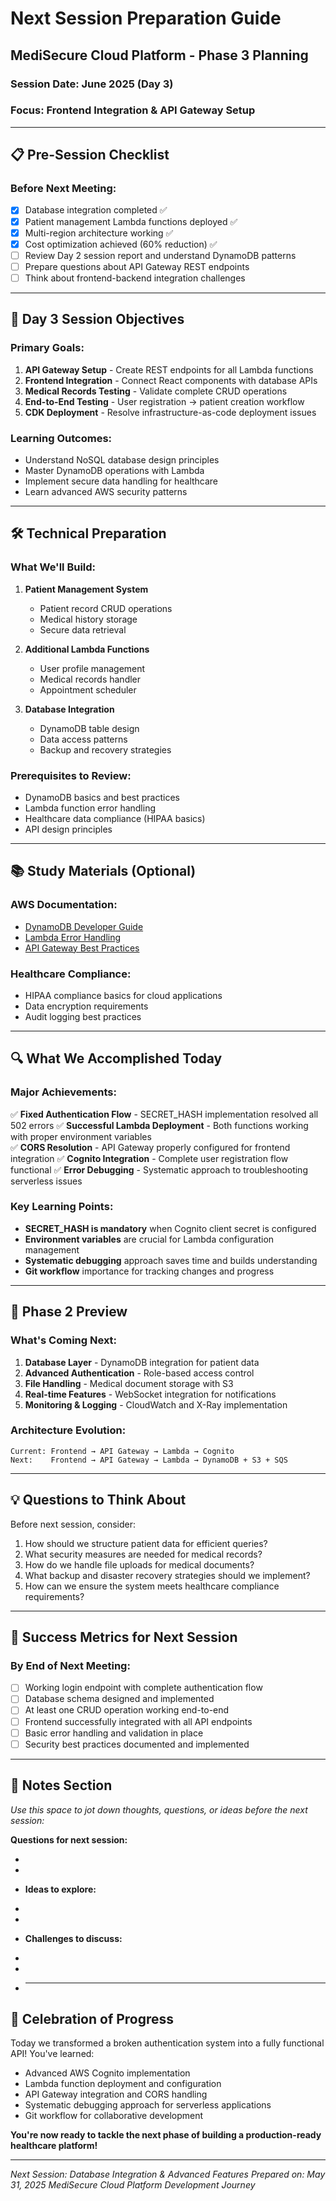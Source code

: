 # Next Session Preparation Guide

## MediSecure Cloud Platform - Phase 3 Planning

### Session Date: June 2025 (Day 3)

### Focus: Frontend Integration & API Gateway Setup

---

## 📋 Pre-Session Checklist

### Before Next Meeting:

- [x] Database integration completed ✅
- [x] Patient management Lambda functions deployed ✅
- [x] Multi-region architecture working ✅
- [x] Cost optimization achieved (60% reduction) ✅
- [ ] Review Day 2 session report and understand DynamoDB patterns
- [ ] Prepare questions about API Gateway REST endpoints
- [ ] Think about frontend-backend integration challenges

---

## 🎯 Day 3 Session Objectives

### Primary Goals:

1. **API Gateway Setup** - Create REST endpoints for all Lambda functions
2. **Frontend Integration** - Connect React components with database APIs
3. **Medical Records Testing** - Validate complete CRUD operations
4. **End-to-End Testing** - User registration → patient creation workflow
5. **CDK Deployment** - Resolve infrastructure-as-code deployment issues

### Learning Outcomes:

- Understand NoSQL database design principles
- Master DynamoDB operations with Lambda
- Implement secure data handling for healthcare
- Learn advanced AWS security patterns

---

## 🛠 Technical Preparation

### What We'll Build:

1. **Patient Management System**

   - Patient record CRUD operations
   - Medical history storage
   - Secure data retrieval

2. **Additional Lambda Functions**

   - User profile management
   - Medical records handler
   - Appointment scheduler

3. **Database Integration**
   - DynamoDB table design
   - Data access patterns
   - Backup and recovery strategies

### Prerequisites to Review:

- DynamoDB basics and best practices
- Lambda function error handling
- Healthcare data compliance (HIPAA basics)
- API design principles

---

## 📚 Study Materials (Optional)

### AWS Documentation:

- [DynamoDB Developer Guide](https://docs.aws.amazon.com/dynamodb/)
- [Lambda Error Handling](https://docs.aws.amazon.com/lambda/latest/dg/python-exceptions.html)
- [API Gateway Best Practices](https://docs.aws.amazon.com/apigateway/latest/developerguide/api-gateway-basic-concept.html)

### Healthcare Compliance:

- HIPAA compliance basics for cloud applications
- Data encryption requirements
- Audit logging best practices

---

## 🔍 What We Accomplished Today

### Major Achievements:

✅ **Fixed Authentication Flow** - SECRET_HASH implementation resolved all 502 errors
✅ **Successful Lambda Deployment** - Both functions working with proper environment variables  
✅ **CORS Resolution** - API Gateway properly configured for frontend integration
✅ **Cognito Integration** - Complete user registration flow functional
✅ **Error Debugging** - Systematic approach to troubleshooting serverless issues

### Key Learning Points:

- **SECRET_HASH is mandatory** when Cognito client secret is configured
- **Environment variables** are crucial for Lambda configuration management
- **Systematic debugging** approach saves time and builds understanding
- **Git workflow** importance for tracking changes and progress

---

## 🚀 Phase 2 Preview

### What's Coming Next:

1. **Database Layer** - DynamoDB integration for patient data
2. **Advanced Authentication** - Role-based access control
3. **File Handling** - Medical document storage with S3
4. **Real-time Features** - WebSocket integration for notifications
5. **Monitoring & Logging** - CloudWatch and X-Ray implementation

### Architecture Evolution:

```
Current: Frontend → API Gateway → Lambda → Cognito
Next:    Frontend → API Gateway → Lambda → DynamoDB + S3 + SQS
```

---

## 💡 Questions to Think About

Before next session, consider:

1. How should we structure patient data for efficient queries?
2. What security measures are needed for medical records?
3. How do we handle file uploads for medical documents?
4. What backup and disaster recovery strategies should we implement?
5. How can we ensure the system meets healthcare compliance requirements?

---

## 🎯 Success Metrics for Next Session

### By End of Next Meeting:

- [ ] Working login endpoint with complete authentication flow
- [ ] Database schema designed and implemented
- [ ] At least one CRUD operation working end-to-end
- [ ] Frontend successfully integrated with all API endpoints
- [ ] Basic error handling and validation in place
- [ ] Security best practices documented and implemented

---

## 📝 Notes Section

_Use this space to jot down thoughts, questions, or ideas before the next session:_

**Questions for next session:**

-
-
- **Ideas to explore:**

-
-
- **Challenges to discuss:**

-
-
- ***

## 🎉 Celebration of Progress

Today we transformed a broken authentication system into a fully functional API! You've learned:

- Advanced AWS Cognito implementation
- Lambda function deployment and configuration
- API Gateway integration and CORS handling
- Systematic debugging approach for serverless applications
- Git workflow for collaborative development

**You're now ready to tackle the next phase of building a production-ready healthcare platform!**

---

_Next Session: Database Integration & Advanced Features_
_Prepared on: May 31, 2025_
_MediSecure Cloud Platform Development Journey_

